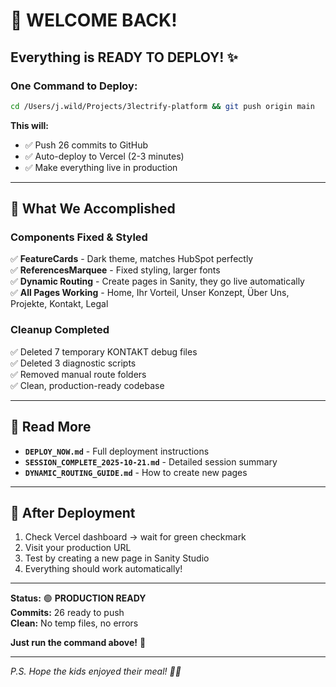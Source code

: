 # 🚀 WELCOME BACK!

## Everything is READY TO DEPLOY! ✨

### One Command to Deploy:

```bash
cd /Users/j.wild/Projects/3lectrify-platform && git push origin main
```

**This will:**
- ✅ Push 26 commits to GitHub
- ✅ Auto-deploy to Vercel (2-3 minutes)
- ✅ Make everything live in production

---

## 🎉 What We Accomplished

### Components Fixed & Styled
✅ **FeatureCards** - Dark theme, matches HubSpot perfectly  
✅ **ReferencesMarquee** - Fixed styling, larger fonts  
✅ **Dynamic Routing** - Create pages in Sanity, they go live automatically  
✅ **All Pages Working** - Home, Ihr Vorteil, Unser Konzept, Über Uns, Projekte, Kontakt, Legal  

### Cleanup Completed
✅ Deleted 7 temporary KONTAKT debug files  
✅ Deleted 3 diagnostic scripts  
✅ Removed manual route folders  
✅ Clean, production-ready codebase  

---

## 📖 Read More

- **`DEPLOY_NOW.md`** - Full deployment instructions
- **`SESSION_COMPLETE_2025-10-21.md`** - Detailed session summary
- **`DYNAMIC_ROUTING_GUIDE.md`** - How to create new pages

---

## 🎯 After Deployment

1. Check Vercel dashboard → wait for green checkmark
2. Visit your production URL
3. Test by creating a new page in Sanity Studio
4. Everything should work automatically!

---

**Status:** 🟢 **PRODUCTION READY**  
**Commits:** 26 ready to push  
**Clean:** No temp files, no errors  

**Just run the command above!** 🚀

---

*P.S. Hope the kids enjoyed their meal! 👨‍🍳*


